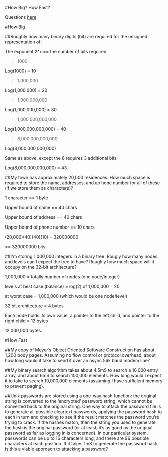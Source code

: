 #How Big? How Fast?

Questions <a href="http://codekata.com/kata/kata03-how-big-how-fast/">here</a>

#How Big

##Roughly how many binary digits (bit) are required for the unsigned representation of:

The exponent 2^x == the number of bits required

>1000

Log(1000) = 10

> 1,000,000

Log(1,000,000) = 20

>1,000,000,000

Log(1,000,000,000) = 30

>1,000,000,000,000

Log(1,000,000,000,000) = 40

>8,000,000,000,000

Log(8,000,000,000,000)

Same as above, except the 8 requires 3 additional bits

Log(8,000,000,000,000) = 43

##My town has approximately 20,000 residences. How much space is required to store the name, addresses, and ap hone number for all of these (if we store them as characters)?

1 character == 1 byte

Upper bound of name == 40 chars

Upper bound of address == 40 chars

Upper bound of phone number == 10 chars

(20,000)(40)(40)(10) = 320000000

== 320000000 bits

##I'm storing 1,000,000 integers in a binary tree. Rougly how many nodes and levels can I expect the tree to have? Roughly how much space will it occupy on the 32-bit architecture?

1,000,000 = totally number of nodes (one node/integer)

levels at best case (balance) = log(2) of 1,000,000 = 20

at worst case = 1,000,000 (which would be one node/level)

32 bit architecture = 4 bytes

Each node holds its own value, a pointer to the left child, and pointer to the right child = 12 bytes

12,000,000 bytes.


#How Fast

##My copy of Meyer’s Object Oriented Software Construction has about 1,200 body pages. Assuming no flow control or protocol overhead, about how long would it take to send it over an async 56k baud modem line?



##My binary search algorithm takes about 4.5mS to search a 10,000 entry array, and about 6mS to search 100,000 elements. How long would I expect it to take to search 10,000,000 elements (assuming I have sufficient memory to prevent paging).

##Unix passwords are stored using a one-way hash function: the original string is converted to the ‘encrypted’ password string, which cannot be converted back to the original string. One way to attack the password file is to generate all possible cleartext passwords, applying the password hash to each in turn and checking to see if the result matches the password you’re trying to crack. If the hashes match, then the string you used to generate the hash is the original password (or at least, it’s as good as the original password as far as logging in is concerned). In our particular system, passwords can be up to 16 characters long, and there are 96 possible characters at each position. If it takes 1mS to generate the password hash, is this a viable approach to attacking a password?
